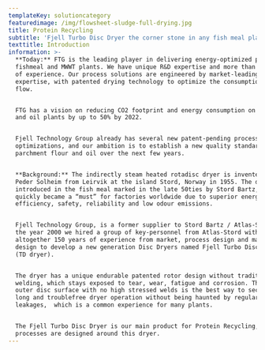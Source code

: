 ```yaml
---
templateKey: solutioncategory
featuredimage: /img/flowsheet-sludge-full-drying.jpg
title: Protein Recycling
subtitle: 'Fjell Turbo Disc Dryer the corner stone in any fish meal plant '
texttitle: Introduction
information: >-
  **Today:** FTG is the leading player in delivering energy-optimized plants on
  fishmeal and MWWT plants. We have unique R&D expertise and more than 40 years
  of experience. Our process solutions are engineered by market-leading
  expertise, with patented drying technology to optimize the consumption and
  flow.


  FTG has a vision on reducing CO2 footprint and energy consumption on fishmeal
  and oil plants by up to 50% by 2022.


  Fjell Technology Group already has several new patent-pending process
  optimizations, and our ambition is to establish a new quality standard for
  parchment flour and oil over the next few years.


  **Background:** The indirectly steam heated rotadisc dryer is invented by
  Peder Solheim from Leirvik at the island Stord, Norway in 1955. The dryer was
  introduced in the fish meal marked in the late 50ties by Stord Bartz, and
  quickly became a “must” for factories worldwide due to superior energy
  efficiency, safety, reliability and low odour emissions. 


  Fjell Technology Group, is a former supplier to Stord Bartz / Atlas-Stord. In
  the year 2000 we hired a group of key-personnel from Atlas-Stord with
  altogether 150 years of experience from market, process design and machine
  design to develop a new generation Disc Dryers named Fjell Turbo Disc Dryer
  (TD dryer). 


  The dryer has a unique endurable patented rotor design without traditional
  welding, which stays exposed to tear, wear, fatigue and corrosion. The smooth
  outer disc surface with no high stressed welds is the best way to secure a
  long and troublefree dryer operation without being haunted by regular steam
  leakages,  which is a common experience for many plants. 


  The Fjell Turbo Disc Dryer is our main product for Protein Recycling, and many
  processes are designed around this dryer.
---
```


